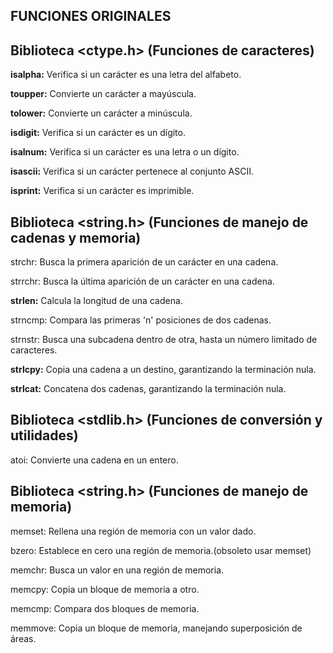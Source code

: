 ## FUNCIONES ORIGINALES

## Biblioteca <ctype.h> (Funciones de caracteres)

**isalpha:**    Verifica si un carácter es una letra del alfabeto.

**toupper:**    Convierte un carácter a mayúscula.

**tolower:**    Convierte un carácter a minúscula.

**isdigit:**    Verifica si un carácter es un dígito.

**isalnum:**    Verifica si un carácter es una letra o un dígito.

**isascii:**    Verifica si un carácter pertenece al conjunto ASCII.

**isprint:**    Verifica si un carácter es imprimible.

## Biblioteca <string.h> (Funciones de manejo de cadenas y memoria)

strchr:         Busca la primera aparición de un carácter en una cadena.

strrchr:        Busca la última aparición de un carácter en una cadena.

**strlen:**     Calcula la longitud de una cadena.

strncmp:        Compara las primeras 'n' posiciones de dos cadenas.

strnstr:        Busca una subcadena dentro de otra, hasta un número limitado de caracteres.

**strlcpy:**    Copia una cadena a un destino, garantizando la terminación nula.

**strlcat:**    Concatena dos cadenas, garantizando la terminación nula.

## Biblioteca <stdlib.h> (Funciones de conversión y utilidades)

atoi:           Convierte una cadena en un entero.

## Biblioteca <string.h> (Funciones de manejo de memoria)

memset:         Rellena una región de memoria con un valor dado.

bzero:          Establece en cero una región de memoria.(obsoleto usar memset)

memchr:         Busca un valor en una región de memoria.

memcpy:         Copia un bloque de memoria a otro.

memcmp:         Compara dos bloques de memoria.

memmove:        Copia un bloque de memoria, manejando superposición de áreas.
